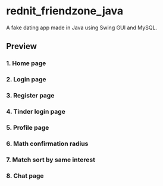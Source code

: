 # rednit_friendzone_java
A fake dating app made in Java using Swing GUI and MySQL.

## Preview

### 1. Home page

### 2. Login page

### 3. Register page

### 4. Tinder login page

### 5. Profile page

### 6. Math confirmation radius

### 7. Match sort by same interest

### 8. Chat page
